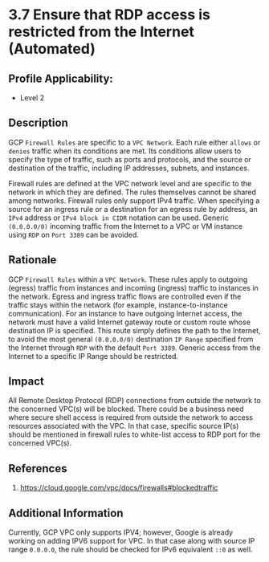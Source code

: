 # 3.7 Ensure that RDP access is restricted from the Internet (Automated)

## Profile Applicability:

- Level 2

## Description

GCP `Firewall Rules` are specific to a `VPC Network`. Each rule either `allows` or `denies` traffic when its conditions are met. Its conditions allow users to specify the type of traffic, such as ports and protocols, and the source or destination of the traffic, including IP addresses, subnets, and instances.  

Firewall rules are defined at the VPC network level and are specific to the network in which they are defined. The rules themselves cannot be shared among networks. Firewall rules only support IPv4 traffic. When specifying a source for an ingress rule or a destination for an egress rule by address, an `IPv4` address or `IPv4 block in CIDR` notation can be used. Generic `(0.0.0.0/0)` incoming traffic from the Internet to a VPC or VM instance using `RDP` on `Port 3389` can be avoided.

## Rationale

GCP `Firewall Rules` within a `VPC Network`. These rules apply to outgoing (egress) traffic from instances and incoming (ingress) traffic to instances in the network. Egress and ingress traffic flows are controlled even if the traffic stays within the network (for example, instance-to-instance communication). For an instance to have outgoing Internet access, the network must have a valid Internet gateway route or custom route whose destination IP is specified. This route simply defines the path to the Internet, to avoid the most general `(0.0.0.0/0)` destination `IP Range` specified from the Internet through `RDP` with the default `Port 3389`. Generic access from the Internet to a specific IP Range should be restricted.

## Impact

All Remote Desktop Protocol (RDP) connections from outside the network to the concerned VPC(s) will be blocked. There could be a business need where secure shell access is required from outside the network to access resources associated with the VPC. In that case, specific source IP(s) should be mentioned in firewall rules to white-list access to RDP port for the concerned VPC(s).

## References

1. https://cloud.google.com/vpc/docs/firewalls#blockedtraffic

## Additional Information

Currently, GCP VPC only supports IPV4; however, Google is already working on adding IPV6 support for VPC. In that case along with source IP range `0.0.0.0`, the rule should be checked for IPv6 equivalent `::0` as well.